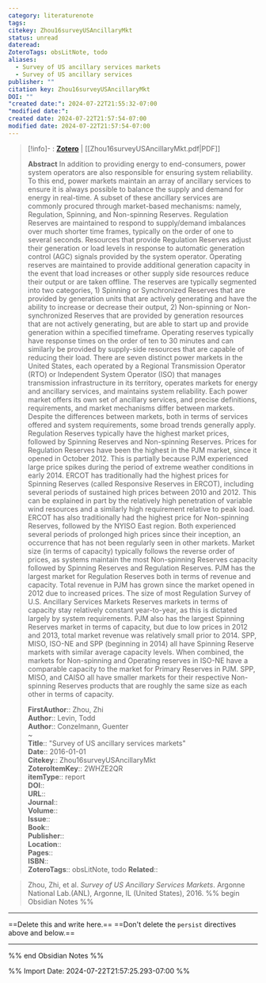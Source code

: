 ```yaml
---
category: literaturenote
tags: 
citekey: Zhou16surveyUSAncillaryMkt
status: unread
dateread: 
ZoteroTags: obsLitNote, todo
aliases:
  - Survey of US ancillary services markets
  - Survey of US ancillary services
publisher: ""
citation key: Zhou16surveyUSAncillaryMkt
DOI: ""
"created date:": 2024-07-22T21:55:32-07:00
"modified date:": 
created date: 2024-07-22T21:57:54-07:00
modified date: 2024-07-22T21:57:54-07:00
---
```


> [!info]- : [**Zotero**](zotero://select/library/items/2WHZE2QR)   | [[Zhou16surveyUSAncillaryMkt.pdf|PDF]]
>
> 
> **Abstract**
> In addition to providing energy to end-consumers, power system operators are also responsible for ensuring system reliability. To this end, power markets maintain an array of ancillary services to ensure it is always possible to balance the supply and demand for energy in real-time. A subset of these ancillary services are commonly procured through market-based mechanisms: namely, Regulation, Spinning, and Non-spinning Reserves.  Regulation Reserves are maintained to respond to supply/demand imbalances over much shorter time frames, typically on the order of one to several seconds. Resources that provide Regulation Reserves adjust their generation or load levels in response to automatic generation control (AGC) signals provided by the system operator.  Operating reserves are maintained to provide additional generation capacity in the event that load increases or other supply side resources reduce their output or are taken offline. The reserves are typically segmented into two categories, 1) Spinning or Synchronized Reserves that are provided by generation units that are actively generating and have the ability to increase or decrease their output, 2) Non-spinning or Non-synchronized Reserves that are provided by generation resources that are not actively generating, but are able to start up and provide generation within a specified timeframe.  Operating reserves typically have response times on the order of ten to 30 minutes and can similarly be provided by supply-side resources that are capable of reducing their load.  There are seven distinct power markets in the United States, each operated by a Regional Transmission Operator (RTO) or Independent System Operator (ISO) that manages transmission infrastructure in its territory, operates markets for energy and ancillary services, and maintains system reliability. Each power market offers its own set of ancillary services, and precise definitions, requirements, and market mechanisms differ between markets.  Despite the differences between markets, both in terms of services offered and system requirements, some broad trends generally apply. Regulation Reserves typically have the highest market prices, followed by Spinning Reserves and Non-spinning Reserves. Prices for Regulation Reserves have been the highest in the PJM market, since it opened in October 2012. This is partially because PJM experienced large price spikes during the period of extreme weather conditions in early 2014. ERCOT has traditionally had the highest prices for Spinning Reserves (called Responsive Reserves in ERCOT), including several periods of sustained high prices between 2010 and 2012. This can be explained in part by the relatively high penetration of variable wind resources and a similarly high requirement relative to peak load.  ERCOT has also traditionally had the highest price for Non-spinning Reserves, followed by the NYISO East region. Both experienced several periods of prolonged high prices since their inception, an occurrence that has not been regularly seen in other markets.  Market size (in terms of capacity) typically follows the reverse order of prices, as systems maintain the most Non-spinning Reserves capacity followed by Spinning Reserves and Regulation Reserves. PJM has the largest market for Regulation Reserves both in terms of revenue and capacity. Total revenue in PJM has grown since the market opened in 2012 due to increased prices. The size of most Regulation  Survey of U.S. Ancillary Services Markets  Reserves markets in terms of capacity stay relatively constant year-to-year, as this is dictated largely by system requirements. PJM also has the largest Spinning Reserves market in terms of capacity, but due to low prices in 2012 and 2013, total market revenue was relatively small prior to 2014. SPP, MISO, ISO-NE and SPP (beginning in 2014) all have Spinning Reserve markets with similar average capacity levels.  When combined, the markets for Non-spinning and Operating reserves in ISO-NE have a comparable capacity to the market for Primary Reserves in PJM. SPP, MISO, and CAISO all have smaller markets for their respective Non-spinning Reserves products that are roughly the same size as each other in terms of capacity.
> 
> 
> **FirstAuthor**:: Zhou, Zhi  
> **Author**:: Levin, Todd  
> **Author**:: Conzelmann, Guenter  
~    
> **Title**:: "Survey of US ancillary services markets"  
> **Date**:: 2016-01-01  
> **Citekey**:: Zhou16surveyUSAncillaryMkt  
> **ZoteroItemKey**:: 2WHZE2QR  
> **itemType**:: report  
> **DOI**::   
> **URL**::   
> **Journal**::   
> **Volume**::   
> **Issue**::   
> **Book**::   
> **Publisher**::   
> **Location**::    
> **Pages**::   
> **ISBN**::   
> **ZoteroTags**:: obsLitNote, todo
> **Related**:: 

> Zhou, Zhi, et al. _Survey of US Ancillary Services Markets_. Argonne National Lab.(ANL), Argonne, IL (United States), 2016.
%% begin Obsidian Notes %%
___
==Delete this and write here.==
==Don't delete the `persist` directives above and below.==
___
%% end Obsidian Notes %%



%% Import Date: 2024-07-22T21:57:25.293-07:00 %%
